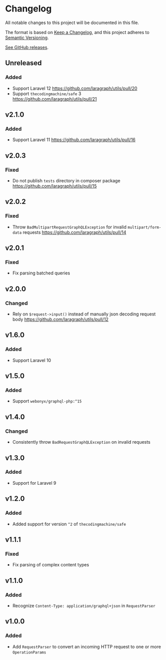 # Changelog

All notable changes to this project will be documented in this file.

The format is based on [Keep a Changelog](https://keepachangelog.com/en/1.0.0),
and this project adheres to [Semantic Versioning](https://semver.org/spec/v2.0.0.html).

[See GitHub releases](https://github.com/laragraph/utils/releases).

## Unreleased

### Added

- Support Laravel 12 https://github.com/laragraph/utils/pull/20
- Support `thecodingmachine/safe` 3 https://github.com/laragraph/utils/pull/21

## v2.1.0

### Added

- Support Laravel 11 https://github.com/laragraph/utils/pull/16

## v2.0.3

### Fixed

- Do not publish `tests` directory in composer package https://github.com/laragraph/utils/pull/15

## v2.0.2

### Fixed

- Throw `BadMultipartRequestGraphQLException` for invalid `multipart/form-data` requests https://github.com/laragraph/utils/pull/14

## v2.0.1

### Fixed

- Fix parsing batched queries

## v2.0.0

### Changed

- Rely on `$request->input()` instead of manually json decoding request body https://github.com/laragraph/utils/pull/12

## v1.6.0

### Added

- Support Laravel 10

## v1.5.0

### Added

- Support `webonyx/graphql-php:^15`

## v1.4.0

### Changed

- Consistently throw `BadRequestGraphQLException` on invalid requests

## v1.3.0

### Added

- Support for Laravel 9

## v1.2.0

### Added

- Added support for version `^2` of `thecodingmachine/safe`

## v1.1.1

### Fixed

- Fix parsing of complex content types

## v1.1.0

### Added

- Recognize `Content-Type: application/graphql+json` in `RequestParser`

## v1.0.0

### Added

- Add `RequestParser` to convert an incoming HTTP request to one or more `OperationParams`
